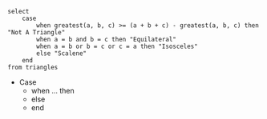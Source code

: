 ```
select 
    case
        when greatest(a, b, c) >= (a + b + c) - greatest(a, b, c) then "Not A Triangle"
        when a = b and b = c then "Equilateral"
        when a = b or b = c or c = a then "Isosceles"
        else "Scalene"
    end
from triangles
```

- Case
  - when ... then
  - else
  - end

